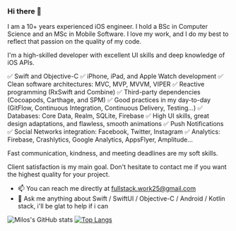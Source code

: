 

### Hi there 👋

I am a 10+ years experienced iOS engineer. I hold a BSc in Computer Science and an MSc in Mobile Software. I love my work, and I do my best to reflect that passion on the quality of my code.

I'm a high-skilled developer with excellent UI skills and deep knowledge of iOS APIs.

✅ Swift and Objective-C
✅ iPhone, iPad, and Apple Watch development
✅ Clean software architectures: MVC, MVP, MVVM, VIPER
✅ Reactive programming (RxSwift and Combine)
✅ Third-party dependencies (Cocoapods, Carthage, and SPM)
✅ Good practices in my day-to-day (GitFlow, Continuous Integration, Continuous Delivery, Testing...)
✅ Databases: Core Data, Realm, SQLite, Firebase
✅ High UI skills, great design adaptations, and flawless, smooth animations
✅ Push Notifications
✅ Social Networks integration: Facebook, Twitter, Instagram
✅ Analytics: Firebase, Crashlytics, Google Analytics, AppsFlyer, Amplitude...

Fast communication, kindness, and meeting deadlines are my soft skills.

Client satisfaction is my main goal. Don't hesitate to contact me if you want the highest quality for your project.

- 📫  You can reach me directly at fullstack.work25@gmail.com
- 💬  Ask me anything about Swift / SwiftUI / Objective-C / Android / Kotlin stack, i'll be glat to help if i can

![Milos's GitHub stats](https://github-readme-stats.vercel.app/api?username=FsDev25&count_private=true&show_icons=true&hide_title=true&include_all_commits=true&hide_border=true&hide=stars&card_width=270)
[![Top Langs](https://github-readme-stats.vercel.app/api/top-langs/?username=FsDev25&layout=compact&langs_count=8&hide_title=true&hide_border=true&card_width=270)](https://github.com/FsDev25)

<!--
<h2>🛠 My Toolkit</h2>

<p align="left"> 
    <a title="JavaScript" href="" target="_blank">
        <img src="https://raw.githubusercontent.com/devicons/devicon/master/icons/javascript/javascript-original.svg" alt="javascript" width="45" height="45" />
    </a>
     <a title="React" href="https://postman.com" target="_blank">
        <img src="https://www.vectorlogo.zone/logos/reactjs/reactjs-icon.svg" alt="postman" width="45" height="45" />
    </a>
     <a title="Angular" href="https://postman.com" target="_blank">
        <img src="https://www.vectorlogo.zone/logos/angular/angular-icon.svg" alt="postman" width="45" height="45" />
    </a>
     <a title="Aurelia" href="https://postman.com" target="_blank">
        <img src="https://www.vectorlogo.zone/logos/aureliaio/aureliaio-icon.svg" alt="postman" width="45" height="45" />
    </a>
    <a title="HTML" href="https://www.w3schools.com/" target="_blank">
        <img src="https://raw.githubusercontent.com/gilbarbara/logos/f4c8e8b933aa80ce83b6d6d387e016bf4cb4e376/logos/html-5.svg" alt="html" width="45" height="45" />
    </a>
    <a title="GraphQL" href="https://graphql.org" target="_blank">
        <img src="https://www.vectorlogo.zone/logos/graphql/graphql-icon.svg" alt="graphql" width="45" height="45" />
    </a>
    <a title="Gradle" href="https://gradle.org/" target="_blank">
        <img src="https://raw.githubusercontent.com/gilbarbara/logos/f4c8e8b933aa80ce83b6d6d387e016bf4cb4e376/logos/gradle.svg" alt="gradle" width="45" height="45" />
    </a>
    <a title="PostreSQL" href="https://www.postgresql.org" target="_blank">
        <img src="https://raw.githubusercontent.com/devicons/devicon/master/icons/postgresql/postgresql-original-wordmark.svg" alt="postgresql" width="45" height="45" />
    </a>
    <a title="MySQL" href="https://www.mysql.com/" target="_blank">
        <img src="https://raw.githubusercontent.com/devicons/devicon/master/icons/mysql/mysql-original-wordmark.svg" alt="mysql" width="45" height="45" />
    </a>
    <a title="MongoDB" href="https://www.mongodb.com/" target="_blank">
        <img src="https://raw.githubusercontent.com/devicons/devicon/master/icons/mongodb/mongodb-original-wordmark.svg" alt="mongodb" width="45" height="45" />
    </a>
    <a title="Elasticsearch" href="https://www.elastic.co" target="_blank">
        <img src="https://github.com/jalbertsr/logo-badge-images/blob/master/img/elastic-logo.png?raw=true" alt="Elasticsearch" width="45" height="45" />
    </a>
    <a title="Redis" href="https://redis.io" target="_blank">
        <img src="https://raw.githubusercontent.com/devicons/devicon/master/icons/redis/redis-original-wordmark.svg" alt="redis" width="45" height="45" />
    </a>
    <a title="Docker" href="https://www.docker.com/" target="_blank">
        <img src="https://cdn-icons-png.flaticon.com/512/556/556027.png" alt="docker" width="45" height="45" />
    </a>
    <a title="Kubernetes" href="https://kubernetes.io/" target="_blank">
        <img src="https://raw.githubusercontent.com/gilbarbara/logos/f4c8e8b933aa80ce83b6d6d387e016bf4cb4e376/logos/kubernetes.svg" alt="kubernetes" width="45" height="45" />
    </a>
    <a title="AWS" href="https://aws.amazon.com" target="_blank">
        <img src="https://upload.wikimedia.org/wikipedia/commons/9/93/Amazon_Web_Services_Logo.svg" alt="aws" width="45" height="45" />
    </a>
    <a title="GIT" href="https://git-scm.com" target="_blank">
        <img src="https://www.vectorlogo.zone/logos/git-scm/git-scm-icon.svg" alt="github" width="45" height="45" />
    </a>
    <a title="Linux" href="" target="_blank">
        <img src="https://upload.wikimedia.org/wikipedia/commons/3/35/Tux.svg" alt="linux" width="45" height="45" />
    </a>
</p>
-->

<!--
**Milos5611/Milos5611** is a ✨ _special_ ✨ repository because its `README.md` (this file) appears on your GitHub profile.

Here are some ideas to get you started:

- 🔭 I’m currently working on ...
- 🌱 I’m currently learning ...
- 👯 I’m looking to collaborate on ...
- 🤔 I’m looking for help with ...
- 💬 Ask me about ...
- 📫 How to reach me: ...
- 😄 Pronouns: ...
- ⚡ Fun fact: ...
-->

